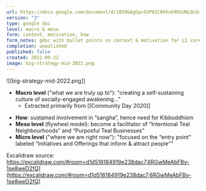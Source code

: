 ```yaml
---
url: https://docs.google.com/document/d/18X9GAgGpcGVP01C0Vkvk9OSUHLDcGsMrvyQ8zLE-n4o/edit#heading=h.2c73sxj4mua6
version: "3"
type: google doc
level: macro & meso
form: context, motivation, how
form_notes: gdoc with bullet points on context & motivation for LI core offerings
completion: unpolished
published: false
created: 2022-09-22
image: big-strategy-mid-2022.png
---
```

![[big-strategy-mid-2022.png]]

- **Macro level** ("what we are truly up to"): "creating a self-sustaining culture of socially-engaged awakening..."
	- Extracted primarily from [[Community Day 2020]]
+ **How**: sustained involvement in “sangha”, hence need for Kibbuddhism
+ **Meso level** (flywheel model): become a facilitator of “Intentional Teal Neighbourhoods” and “Purposful Teal Businesses”
+ **Micro level** ("where we are right now"): "focused on the “entry point” labeled “Initiatives and Offerings that inform & attract people""

Excalidraw source: https://excalidraw.com/#room=d1d518184919e238dac7,6RGwMeAbFBy-1se8weD2fQ](https://excalidraw.com/#room=d1d518184919e238dac7,6RGwMeAbFBy-1se8weD2fQ)